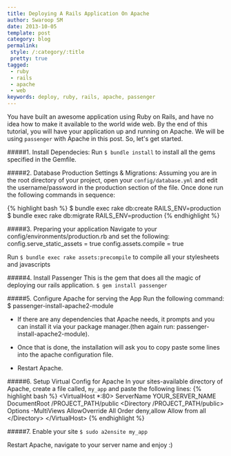 ```yaml
---
title: Deploying A Rails Application On Apache
author: Swaroop SM
date: 2013-10-05
template: post
category: blog
permalink:
 style: /:category/:title
 pretty: true
tagged:
 - ruby
 - rails
 - apache
 - web
keywords: deploy, ruby, rails, apache, passenger
---
```


You have built an awesome application using Ruby on Rails, and have no idea how to make it available to the world wide web.
By the end of this tutorial, you will have your application up and running on Apache. We will be using `passenger` with Apache in this post. So, let's get started. 

#####1. Install Dependecies:
Run `$ bundle install` to install all the gems specified in the Gemfile.

#####2. Database Production Settings & Migrations:
Assuming you are in the root directory of your project, open your `config/database.yml` and edit the username/password in the production section of the file.
Once done run the following commands in sequence:

{% highlight bash %}
	$ bundle exec rake db:create RAILS\_ENV=production
	$ bundle exec rake db:migrate RAILS\_ENV=production
{% endhighlight %}

#####3. Preparing your application
Navigate to your config/environments/production.rb and set the following:
  config.serve_static_assets = true
  config.assets.compile = true

Run `$ bundle exec rake assets:precompile` to compile all your stylesheets and javascripts

#####4. Install Passenger
This is the gem that does all the magic of deploying our rails application.
`$ gem install passenger`

#####5. Configure Apache for serving the App
Run the following command:
	$ passenger-install-apache2-module

* If there are any dependencies that Apache needs, it prompts and you can install it via your package manager.(then again run: passenger-install-apache2-module).

* Once that is done, the installation will ask you to copy paste some lines into the apache configuration file.

* Restart Apache.

#####6. Setup Virtual Config for Apache
In your sites-available directory of Apache, create a file called, `my_app` and paste the following lines:
{% highlight bash %}
	\<VirtualHost *:80>
		ServerName YOUR_SERVER_NAME
		DocumentRoot /PROJECT\_PATH/public
		\<Directory /PROJECT_PATH/public>
			Options -MultiViews
			AllowOverride All
			Order deny,allow
			Allow from all
		\</Directory>
	\</VirtualHost>
{% endhighlight %}

#####7. Enable your site
`$ sudo a2ensite my_app`

Restart Apache, navigate to your server name and enjoy :)

